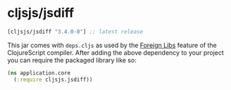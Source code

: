 # cljsjs/jsdiff

[](dependency)
```clojure
[cljsjs/jsdiff "3.4.0-0"] ;; latest release
```
[](/dependency)

This jar comes with `deps.cljs` as used by the [Foreign Libs][flibs] feature
of the ClojureScript compiler. After adding the above dependency to your project
you can require the packaged library like so:

```clojure
(ns application.core
  (:require cljsjs.jsdiff))
```

[flibs]: https://clojurescript.org/reference/packaging-foreign-deps
